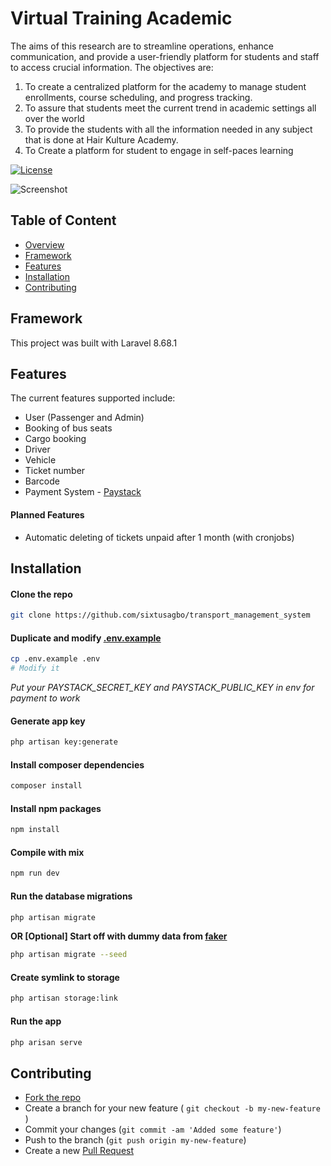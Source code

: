 # Virtual Training Academic

The aims of this research are to streamline operations, enhance communication, and provide a user-friendly platform for students and staff to access crucial information. 
The objectives are:
1.	To create a centralized platform for the academy to manage student enrollments, course scheduling, and progress tracking.
2.	To assure that students meet the current trend in academic settings all over the world
3.	To provide the students with all the information needed in any subject that is done at Hair Kulture Academy.
4.	To Create a platform for student to engage in self-paces learning


[![License](https://img.shields.io/github/license/sixtusagbo/transport_management_system)](LICENSE)

![Screenshot](https://raw.githubusercontent.com/sixtusagbo/transport_management_system/main/screenshot.png)

## Table of Content
* [Overview](#transport-management-system)
* [Framework](#framework)
* [Features](#features)
* [Installation](#installation)
* [Contributing](#contributing)

## Framework

This project was built with Laravel 8.68.1

## Features
The current features supported include:
- User (Passenger and Admin)
- Booking of bus seats
- Cargo booking
- Driver
- Vehicle
- Ticket number
- Barcode
- Payment System - [Paystack](https://paystack.com/)
#### **Planned Features**
- Automatic deleting of tickets unpaid after 1 month (with cronjobs)

## Installation

#### Clone the repo
```bash
git clone https://github.com/sixtusagbo/transport_management_system
```

#### Duplicate and modify [.env.example](https://github.com/sixtusagbo/transport_management_system/blob/main/.env.example)
```bash
cp .env.example .env
# Modify it
```
*Put your PAYSTACK_SECRET_KEY and PAYSTACK_PUBLIC_KEY in env for payment to work*

#### Generate app key
```bash
php artisan key:generate
```

#### Install composer dependencies
```bash
composer install
```

#### Install npm packages
```bash
npm install
```

#### Compile with mix
```bash
npm run dev
```

#### Run the database migrations
```bash
php artisan migrate
```
**OR [Optional] Start off with dummy data from [faker](https://github.com/FakerPHP/Faker)**
```bash
php artisan migrate --seed
```

#### Create symlink to storage
```bash
php artisan storage:link
```

#### Run the app
```bash
php arisan serve
```

## Contributing
- [Fork the repo](https://github.com/sixtusagbo/transport_management_system/fork)
- Create a branch for your new feature ( `git checkout -b my-new-feature` )
- Commit your changes (`git commit -am 'Added some feature'`)
- Push to the branch (`git push origin my-new-feature`)
- Create a new [Pull Request](https://github.com/sixtusagbo/transport_management_system/pulls)

